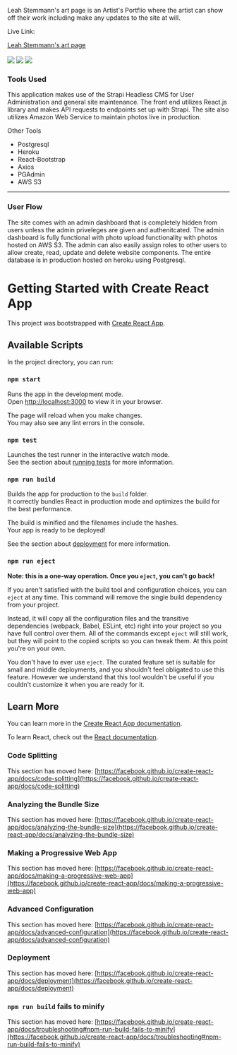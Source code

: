 Leah Stemmann's art page is an Artist's Portflio where the artist can show off their work including make any updates to the site at will.

Live Link: <p align="center">

  <a href="https://lstemmann.surge.sh/"> Leah Stemmann's art page 
  </a>
  <br></br>
  <img src="https://stringsinthetimeaftertime.s3.us-west-1.amazonaws.com/small_radiation_0605c76b6c.webp">
  <img src="https://stringsinthetimeaftertime.s3.us-west-1.amazonaws.com/small_radiation_0605c76b6c.webp">
  <img src="https://stringsinthetimeaftertime.s3.us-west-1.amazonaws.com/small_radiation_0605c76b6c.webp">
</p>

### **Tools Used**

This application makes use of the Strapi Headless CMS for User Administration and general site maintenance. The front end utilizes React.js library and makes API requests to endpoints set up with Strapi. The site also utilizes Amazon Web Service to maintain photos live in production.

Other Tools

- Postgresql
- Heroku
- React-Bootstrap
- Axios
- PGAdmin
- AWS S3

---

### **User Flow**

The site comes with an admin dashboard that is completely hidden from users unless the admin priveleges are given and authenitcated. The admin dashboard is fully functional with photo upload functionality with photos hosted on AWS S3. The admin can also easily assign roles to other users to allow create, read, update and delete website components. The entire database is in production hosted on heroku using Postgresql. 






# Getting Started with Create React App 

This project was bootstrapped with [Create React App](https://github.com/facebook/create-react-app).

## Available Scripts

In the project directory, you can run:

### `npm start`

Runs the app in the development mode.\
Open [http://localhost:3000](http://localhost:3000) to view it in your browser.

The page will reload when you make changes.\
You may also see any lint errors in the console.

### `npm test`

Launches the test runner in the interactive watch mode.\
See the section about [running tests](https://facebook.github.io/create-react-app/docs/running-tests) for more information.

### `npm run build`

Builds the app for production to the `build` folder.\
It correctly bundles React in production mode and optimizes the build for the best performance.

The build is minified and the filenames include the hashes.\
Your app is ready to be deployed!

See the section about [deployment](https://facebook.github.io/create-react-app/docs/deployment) for more information.

### `npm run eject`

**Note: this is a one-way operation. Once you `eject`, you can't go back!**

If you aren't satisfied with the build tool and configuration choices, you can `eject` at any time. This command will remove the single build dependency from your project.

Instead, it will copy all the configuration files and the transitive dependencies (webpack, Babel, ESLint, etc) right into your project so you have full control over them. All of the commands except `eject` will still work, but they will point to the copied scripts so you can tweak them. At this point you're on your own.

You don't have to ever use `eject`. The curated feature set is suitable for small and middle deployments, and you shouldn't feel obligated to use this feature. However we understand that this tool wouldn't be useful if you couldn't customize it when you are ready for it.

## Learn More

You can learn more in the [Create React App documentation](https://facebook.github.io/create-react-app/docs/getting-started).

To learn React, check out the [React documentation](https://reactjs.org/).

### Code Splitting

This section has moved here: [https://facebook.github.io/create-react-app/docs/code-splitting](https://facebook.github.io/create-react-app/docs/code-splitting)

### Analyzing the Bundle Size

This section has moved here: [https://facebook.github.io/create-react-app/docs/analyzing-the-bundle-size](https://facebook.github.io/create-react-app/docs/analyzing-the-bundle-size)

### Making a Progressive Web App

This section has moved here: [https://facebook.github.io/create-react-app/docs/making-a-progressive-web-app](https://facebook.github.io/create-react-app/docs/making-a-progressive-web-app)

### Advanced Configuration

This section has moved here: [https://facebook.github.io/create-react-app/docs/advanced-configuration](https://facebook.github.io/create-react-app/docs/advanced-configuration)

### Deployment

This section has moved here: [https://facebook.github.io/create-react-app/docs/deployment](https://facebook.github.io/create-react-app/docs/deployment)

### `npm run build` fails to minify

This section has moved here: [https://facebook.github.io/create-react-app/docs/troubleshooting#npm-run-build-fails-to-minify](https://facebook.github.io/create-react-app/docs/troubleshooting#npm-run-build-fails-to-minify)
